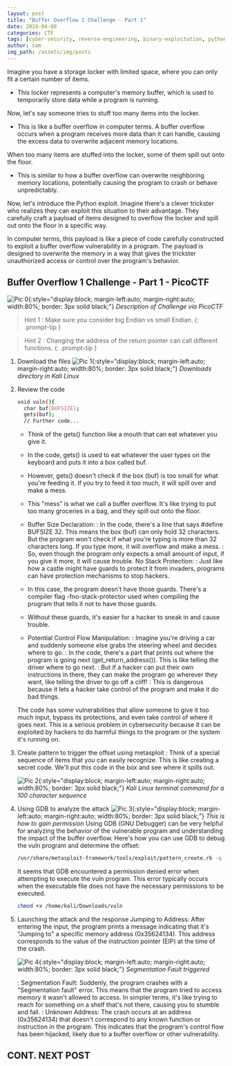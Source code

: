 ```yaml
---
layout: post
title: "Buffer Overflow 1 Challenge - Part 1"
date: 2024-04-08
categories: CTF
tags: [cyber-security, reverse-engineering, binary-exploitation, python]
author: sam
img_path: /assets/img/posts
---
```


Imagine you have a storage locker with limited space, where you can only fit a certain number of items. 

- This locker represents a computer's memory buffer, which is used to temporarily store data while a program is running.

Now, let's say someone tries to stuff too many items into the locker. 

- This is like a buffer overflow in computer terms. A buffer overflow occurs when a program receives more data than it can handle, causing the excess data to overwrite adjacent memory locations.

When too many items are stuffed into the locker, some of them spill out onto the floor. 

- This is similar to how a buffer overflow can overwrite neighboring memory locations, potentially causing the program to crash or behave unpredictably.

Now, let's introduce the Python exploit. Imagine there's a clever trickster who realizes they can exploit this situation to their advantage. They carefully craft a payload of items designed to overflow the locker and spill out onto the floor in a specific way.

In computer terms, this payload is like a piece of code carefully constructed to exploit a buffer overflow vulnerability in a program. The payload is designed to overwrite the memory in a way that gives the trickster unauthorized access or control over the program's behavior.


## Buffer Overflow 1 Challenge - Part 1 - PicoCTF 

![Pic 0](buffdesc.webp){:style="display:block; margin-left:auto; margin-right:auto; width:80%; border: 3px solid black;"}
_Description of Challenge via PicoCTF_

> Hint 1 : Make sure you consider big Endian vs small Endian.
{: .prompt-tip }

> Hint 2 : Changing the address of the return pointer can call different functions.
{: .prompt-tip }

1. Download the files 
    ![Pic 1](buffer1.webp){:style="display:block; margin-left:auto; margin-right:auto; width:80%; border: 3px solid black;"}
    _Downloads directory in Kali Linux_

2. Review the code
    ```bash
    void vuln(){
      char buf[BUFSIZE];
      gets(buf);
      // Further code...        
    ```

    - Think of the gets() function like a mouth that can eat whatever you give it.
    - In the code, gets() is used to eat whatever the user types on the keyboard and puts it into a box called buf.
    - However, gets() doesn't check if the box (buf) is too small for what you're feeding it. If you try to feed it too much, it will spill over and make a mess.
    - This "mess" is what we call a buffer overflow. It's like trying to put too many groceries in a bag, and they spill out onto the floor.

    - Buffer Size Declaration:
    : In the code, there's a line that says #define BUFSIZE 32. This means the box (buf) can only hold 32 characters. But the program won't check if what you're typing is more than 32 characters long. If you type more, it will overflow and make a mess.
    : So, even though the program only expects a small amount of input, if you give it more, it will cause trouble.
    No Stack Protection:
    : Just like how a castle might have guards to protect it from invaders, programs can have protection mechanisms to stop hackers.

    - In this case, the program doesn't have those guards. There's a compiler flag -fno-stack-protector used when compiling the program that tells it not to have those guards.
    - Without these guards, it's easier for a hacker to sneak in and cause trouble.
    - Potential Control Flow Manipulation:
    : Imagine you're driving a car and suddenly someone else grabs the steering wheel and decides where to go.
    : In the code, there's a part that prints out where the program is going next (get_return_address()). This is like telling the driver where to go next.
    : But if a hacker can put their own instructions in there, they can make the program go wherever they want, like telling the driver to go off a cliff!
    : This is dangerous because it lets a hacker take control of the program and make it do bad things.


    The code has some vulnerabilities that allow someone to give it too much input, bypass its protections, and even take control of where it goes next. This is a serious problem in cybersecurity because it can be exploited by hackers to do harmful things to the program or the system it's running on.

3. Create pattern to trigger the offset using metasploit 
    : Think of a special sequence of items that you can easily recognize. This is like creating a secret code. We'll put this code in the box and see where it spills out.

    ![Pic 2](buffer2.webp){:style="display:block; margin-left:auto; margin-right:auto; width:80%; border: 3px solid black;"}
    _Kali Linux terminal command for a 100 character sequence_

4. Using GDB to analyze the attack 
    ![Pic 3](buffer3.webp){:style="display:block; margin-left:auto; margin-right:auto; width:80%; border: 3px solid black;"}
    _This is how to gain permission_
    Using GDB (GNU Debugger) can be very helpful for analyzing the behavior of the vulnerable program and understanding the impact of the buffer overflow. Here's how you can use GDB to debug the vuln program and determine the offset:
    ```bash
    /usr/share/metasploit-framework/tools/exploit/pattern_create.rb -q 100  
    ```
    It seems that GDB encountered a permission denied error when attempting to execute the vuln program. This error typically occurs when the executable file does not have the necessary permissions to be executed.

    ```bash
    chmod +x /home/kali/Downloads/vuln
    ```

5. Launching the attack and the response 
    Jumping to Address: After entering the input, the program prints a message indicating that it's "Jumping to" a specific memory address (0x35624134). This address corresponds to the value of the instruction pointer (EIP) at the time of the crash.

    ![Pic 4](buffer4.webp){:style="display:block; margin-left:auto; margin-right:auto; width:80%; border: 3px solid black;"}
    _Segmentation Fault triggered_

    : Segmentation Fault: Suddenly, the program crashes with a "Segmentation fault" error. This means that the program tried to access memory it wasn't allowed to access. In simpler terms, it's like trying to reach for something on a shelf that's not there, causing you to stumble and fall.
    : Unknown Address: The crash occurs at an address (0x35624134) that doesn't correspond to any known function or instruction in the program. This indicates that the program's control flow has been hijacked, likely due to a buffer overflow or other vulnerability.

## CONT. NEXT POST